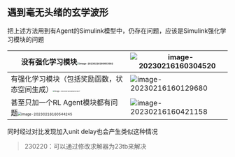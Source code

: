 ## 遇到毫无头绪的玄学波形

把上述方法用到有Agent的Simulink模型中，仍存在问题，应该是Simulink强化学习模块的问题

| 没有强化学习模块<img src="D:\common\本地图库\image-20230216160653592-16781649571401.png" alt="image-20230216160653592" style="zoom: 33%;" /> | ![image-20230216160304520](D:\common\本地图库\image-20230216160304520-16781649571415.png) |
| ------------------------------------------------------------ | ------------------------------------------------------------ |
| 有强化学习模块（包括奖励函数，状态空间生成）<img src="D:\common\本地图库\image-20230216160610557-16781649571413.png" alt="image-20230216160610557" style="zoom: 25%;" /> | ![image-20230216160129680](D:\common\本地图库\image-20230216160129680-16781649571419.png) |
| 甚至只加一个RL Agent模块都有问题<img src="D:\common\本地图库\image-20230216160544245-16781649571417.png" alt="image-20230216160544245" style="zoom: 50%;" /> | ![image-20230216160421158](D:\common\本地图库\image-20230216160421158-167816495714111.png) |

同时经过对比发现加入unit delay也会产生类似这种情况

> 230220：可以通过修改求解器为23tb来解决